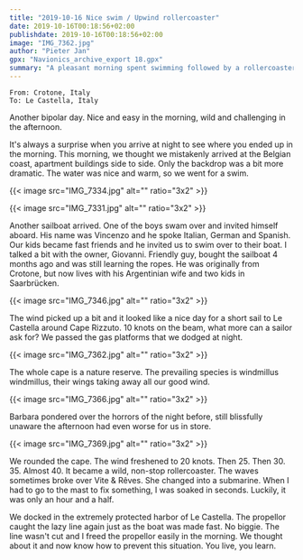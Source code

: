 ```yaml
---
title: "2019-10-16 Nice swim / Upwind rollercoaster"
date: 2019-10-16T00:18:56+02:00
publishdate: 2019-10-16T00:18:56+02:00
image: "IMG_7362.jpg"
author: "Pieter Jan"
gpx: "Navionics_archive_export 18.gpx"
summary: "A pleasant morning spent swimming followed by a rollercoaster afternoon with 40 knots close hauled sailing."
---
```


`From: Crotone, Italy`<br/>
`To: Le Castella, Italy`

Another bipolar day. Nice and easy in the morning, wild and challenging in the afternoon.

It's always a surprise when you arrive at night to see where you ended up in the morning. This morning, we thought we mistakenly arrived at the Belgian coast, apartment buildings side to side. Only the backdrop was a bit more dramatic. The water was nice and warm, so we went for a swim.

{{< image src="IMG_7334.jpg" alt="" ratio="3x2" >}}

{{< image src="IMG_7331.jpg" alt="" ratio="3x2" >}}

Another sailboat arrived. One of the boys swam over and invited himself aboard. His name was Vincenzo and he spoke Italian, German and Spanish. Our kids became fast friends and he invited us to swim over to their boat. I talked a bit with the owner, Giovanni. Friendly guy, bought the sailboat 4 months ago and was still learning the ropes. He was originally from Crotone, but now lives with his Argentinian wife and two kids in Saarbrücken.

{{< image src="IMG_7346.jpg" alt="" ratio="3x2" >}}

The wind picked up a bit and it looked like a nice day for a short sail to Le Castella around Cape Rizzuto. 10 knots on the beam, what more can a sailor ask for? We passed the gas platforms that we dodged at night.

{{< image src="IMG_7362.jpg" alt="" ratio="3x2" >}}

The whole cape is a nature reserve. The prevailing species is windmillus windmillus, their wings taking away all our good wind.

{{< image src="IMG_7366.jpg" alt="" ratio="3x2" >}}

Barbara pondered over the horrors of the night before, still blissfully unaware the afternoon had even worse for us in store.

{{< image src="IMG_7369.jpg" alt="" ratio="3x2" >}}

We rounded the cape. The wind freshened to 20 knots. Then 25. Then 30. 35. Almost 40. It became a wild, non-stop rollercoaster. The waves sometimes broke over Vite & Rêves. She changed into a submarine. When I had to go to the mast to fix something, I was soaked in seconds. Luckily, it was only an hour and a half.

We docked in the extremely protected harbor of Le Castella. The propellor caught the lazy line again just as the boat was made fast. No biggie. The line wasn't cut and I freed the propellor easily in the morning. We thought about it and now know how to prevent this situation. You live, you learn.
